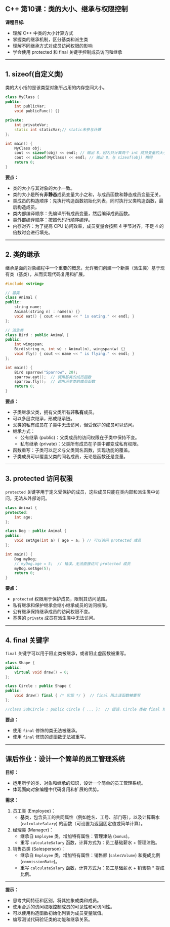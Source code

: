 ## C++ 第10课：类的大小、继承与权限控制

**课程目标:**

* 理解 C++ 中类的大小计算方式
* 掌握类的继承机制，区分基类和派生类
* 理解不同继承方式对成员访问权限的影响
* 学会使用 protected 和 final 关键字控制成员访问和继承

---

## 1. sizeof(自定义类)

类的大小指的是该类型对象所占用的内存空间大小。

```cpp
class MyClass {
public:
    int publicVar;
    void publicFunc() {}

private:
    int privateVar;
    static int staticVar;// static未参与计算
};

int main() {
    MyClass obj;
    cout << sizeof(obj) << endl; // 输出 8，因为只计算两个 int 成员变量的大小
    cout << sizeof(MyClass) << endl; // 输出 8，与 sizeof(obj) 相同
    return 0;
}
```

**要点：**

* 类的大小与其对象的大小一致。
* 类的大小是所有**非静态**成员变量大小之和，与成员函数和静态成员变量无关。
* 类成员的构造顺序：先执行构造函数初始化列表，同时执行父类构造函数，最后构造成员。
* 类内部编译顺序：先编译所有成员变量，然后编译成员函数。
* 类外部编译顺序：按照代码行顺序编译。
* 内存对齐：为了提高 CPU 访问效率，成员变量会按照 4 字节对齐，不足 4 的倍数时会进行填充。

---

## 2. 类的继承

继承是面向对象编程中一个重要的概念，允许我们创建一个新类（派生类）基于现有类（基类），从而实现代码复用和扩展。

```cpp
#include <string>

// 基类
class Animal {
public:
    string name;
    Animal(string n) : name(n) {}
    void eat() { cout << name << " is eating." << endl; }
};

// 派生类
class Bird : public Animal {
public:
    int wingspan;
    Bird(string n, int w) : Animal(n), wingspan(w) {}
    void fly() { cout << name << " is flying." << endl; }
};

int main() {
    Bird sparrow("Sparrow", 20);
    sparrow.eat();  // 调用基类的成员函数
    sparrow.fly();  // 调用派生类的成员函数
    return 0;
}
```

**要点：**

* 子类继承父类，拥有父类所有**非私有**成员。
* 可以多层次继承，形成继承链。
* 父类的私有成员在子类中无法访问，但受保护的成员可以访问。
* 继承方式：
    * 公有继承 (public)：父类成员的访问权限在子类中保持不变。
    * 私有继承 (private)：父类所有成员在子类中都变成私有权限。
* 函数重写：子类可以定义与父类同名函数，实现功能的覆盖。
* 子类成员可以覆盖父类的同名成员，无论是函数还是变量。

---

## 3. protected 访问权限

`protected` 关键字用于定义受保护的成员，这些成员只能在类内部和派生类中访问，无法从外部访问。

```cpp
class Animal {
protected:
    int age;
};

class Dog : public Animal {
public:
    void setAge(int a) { age = a; } // 可以访问 protected 成员
};

int main() {
    Dog myDog;
    // myDog.age = 5;  // 错误，无法直接访问 protected 成员
    myDog.setAge(5); 
    return 0;
}
```

**要点：**

* `protected` 权限用于保护成员，限制其访问范围。
* 私有继承和保护继承会缩小继承成员的访问权限。
* 公有继承保持继承成员的访问权限不变。
* 基类的 `private` 成员在派生类中无法访问。

---


## 4. final 关键字

`final` 关键字可以用于阻止类被继承，或者阻止虚函数被重写。

```cpp
class Shape {
public:
    virtual void draw() = 0;
};

class Circle : public Shape {
public:
    void draw() final { /* 实现 */ }  // final 阻止该函数被重写
};

//class SubCircle : public Circle { ... };  // 错误，Circle 类被 final 修饰，无法被继承
```

**要点：**

* 使用 `final` 修饰的类无法被继承。
* 使用 `final` 修饰的虚函数无法被重写。

---

## 课后作业：设计一个简单的员工管理系统

**目标：**

- 运用所学的类、对象和继承的知识，设计一个简单的员工管理系统。
- 体现面向对象编程中代码复用和扩展的优势。

**需求：**

1. 员工类 (Employee)：
   - 基类，包含员工的共同属性（例如姓名、工号、部门等），以及计算薪水 (`calculateSalary`) 的函数（可设置为返回固定值或简单计算）。
2. 经理类 (Manager)：
   - 继承自 `Employee` 类，增加特有属性：管理津贴 (`bonus`)。
   - 重写 `calculateSalary` 函数，计算方式为：员工基础薪水 + 管理津贴。
3. 销售员类 (Salesperson)：
   - 继承自 `Employee` 类，增加特有属性：销售额 (`salesVolume`) 和提成比例 (`commissionRate`)。
   - 重写 `calculateSalary` 函数，计算方式为：员工基础薪水 + 销售额 * 提成比例。

---

**提示：**

* 思考共同特征和区别，将其抽象成类和成员。
* 使用合适的访问权限控制成员的可见性和可访问性。
* 可以使用构造函数初始化列表为成员变量賦值。
* 编写测试代码验证类的功能和继承关系。